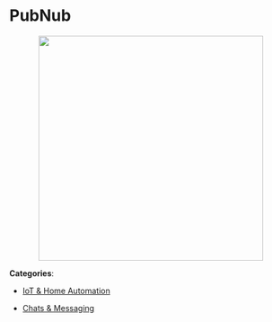 # PubNub
<p align="center">
    <img width="400" src="https://raw.githubusercontent.com/apis-list/apis-list/apis/pubnub/logo_256x256.png" />
</p>

<div class="homepage-wrap">



**Categories**:

- [IoT & Home Automation](https://github.com/apis-list/apis-list#iot-and-home-automation)

- [Chats & Messaging](https://github.com/apis-list/apis-list#chats-and-messaging)



